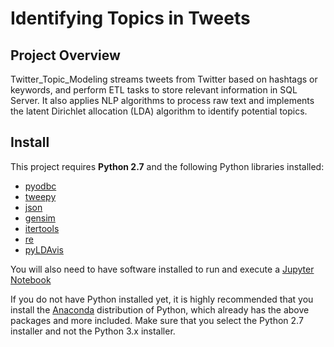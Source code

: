 # Identifying Topics in Tweets

## Project Overview

Twitter_Topic_Modeling streams tweets from Twitter based on hashtags or keywords, and perform ETL tasks to store relevant information in SQL Server. It also applies NLP algorithms to process raw text and implements the latent Dirichlet allocation (LDA) algorithm to identify potential topics.


## Install

This project requires **Python 2.7** and the following Python libraries installed:

- [pyodbc](https://mkleehammer.github.io/pyodbc/)
- [tweepy](http://tweepy.readthedocs.io/en/v3.5.0/)
- [json](https://docs.python.org/2/library/json.html)
- [gensim](https://radimrehurek.com/gensim/)
- [itertools](https://docs.python.org/2/library/itertools.html)
- [re](https://docs.python.org/2/library/re.html)
- [pyLDAvis](https://pyldavis.readthedocs.io/en/latest/)

You will also need to have software installed to run and execute a [Jupyter Notebook](http://ipython.org/notebook.html)

If you do not have Python installed yet, it is highly recommended that you install the [Anaconda](http://continuum.io/downloads) distribution of Python, which already has the above packages and more included. Make sure that you select the Python 2.7 installer and not the Python 3.x installer.
